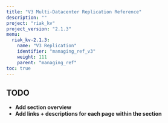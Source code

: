 ```yaml
---
title: "V3 Multi-Datacenter Replication Reference"
description: ""
project: "riak_kv"
project_version: "2.1.3"
menu:
  riak_kv-2.1.3:
    name: "V3 Replication"
    identifier: "managing_ref_v3"
    weight: 111
    parent: "managing_ref"
toc: true
---
```


## TODO

- **Add section overview**
- **Add links + descriptions for each page within the section**
